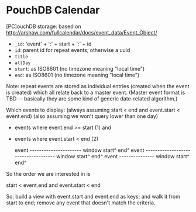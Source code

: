 PouchDB Calendar
================

[PC]ouchDB storage: based on http://arshaw.com/fullcalendar/docs/event_data/Event_Object/

* `_id`: 'event' + ':' + start + ':' + id
* `id`: parent id for repeat events; otherwise a uuid
* `title`
* `allDay`
* `start`: as ISO8601 (no timezone meaning "local time")
* `end`: as ISO8601 (no timezone meaning "local time")

Note: repeat events are stored as individual entries (created when the event is created) which all relate back to a master event. (Master event format is TBD -- basically they are some kind of generic date-related algorithm.)

Which events to display:
(always assuming start < end and event.start < event.end)
(also assuming we won't query lower than one day)

* events where event.end >= start (1) and
* events where event.start < end  (2)

    event ----------------------
    window           start^        end^
    event ------------------------------------
    window           start^        end^
    event                      ---------------
    window           start^        end^

So the order we are interested in is

start < event.end and
event.start < end

So: build a view with event.start and event.end as keys; and walk it from start to end; remove any event that doesn't match the criteria.
